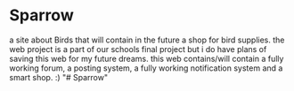 # Sparrow
a site about Birds that will contain in the future a shop for bird supplies.
the web project is a part of our schools final project but i do have plans of saving this web for my future dreams.
this web contains/will contain a fully working forum, a posting system, a fully working notification system and a smart shop. :)
"# Sparrow" 
